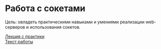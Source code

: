 # Работа с сокетами
Цель: овладеть практическими навыками и умениями реализации web-серверов и
использования сокетов. 

<a href="https://docs.google.com/presentation/d/1w1CxQJ8w6kxJ54H-ouiNOucqRlpPFcXW/edit?usp=sharing&ouid=112464767591249503382&rtpof=true&sd=true" class="external-link" target="_blank">Лекция с практики</a>  
<a href="https://drive.google.com/file/d/1p5FUB09uZlniENeAmPSuXjYvI-G7bCGy/view?usp=sharing" class="external-link" target="_blank">Текст работы</a>

